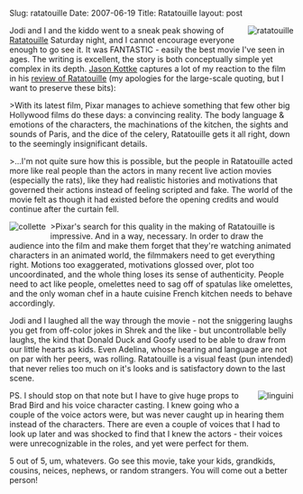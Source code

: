 Slug: ratatouille
Date: 2007-06-19
Title: Ratatouille
layout: post

<img alt="ratatouille" class="at-xid-6a010534988cd3970b0120a5b3677a970c" src="https://steveivy.typepad.com/.a/6a010534988cd3970b0120a5b3677a970c-pi" style="float:right; margin: 0 0 8px 8px;" /> Jodi and I and the kiddo went to a sneak peak showing of [Ratatouille](http://disney.go.com/disneypictures/ratatouille/) Saturday night, and I cannot encourage everyone enough to go see it. It was FANTASTIC - easily the best movie I&#39;ve seen in ages. The writing is excellent, the story is both conceptually simple yet complex in its depth. [Jason Kottke](http://www.kottke.org) captures a lot of my reaction to the film in his [review of Ratatouille](http://www.kottke.org/07/06/ratatouille) (my apologies for the large-scale quoting, but I want to preserve these bits):

&gt;With its latest film, Pixar manages to achieve something that few other big Hollywood films do these days: a convincing reality. The body language &amp; emotions of the characters, the machinations of the kitchen, the sights and sounds of Paris, and the dice of the celery, Ratatouille gets it all right, down to the seemingly insignificant details.

&gt;...I&#39;m not quite sure how this is possible, but the people in Ratatouille acted more like real people than the actors in many recent live action movies (especially the rats), like they had realistic histories and motivations that governed their actions instead of feeling scripted and fake. The world of the movie felt as though it had existed before the opening credits and would continue after the curtain fell.

<img alt="collette" class="at-xid-6a010534988cd3970b0120a5b36787970c" src="https://steveivy.typepad.com/.a/6a010534988cd3970b0120a5b36787970c-pi" style="float: left; margin: 0 8px 8px 0;" />

&gt;Pixar&#39;s search for this quality in the making of Ratatouille is impressive. And in a way, necessary. In order to draw the audience into the film and make them forget that they&#39;re watching animated characters in an animated world, the filmmakers need to get everything right. Motions too exaggerated, motivations glossed over, plot too uncoordinated, and the whole thing loses its sense of authenticity. People need to act like people, omelettes need to sag off of spatulas like omelettes, and the only woman chef in a haute cuisine French kitchen needs to behave accordingly.

Jodi and I laughed all the way through the movie - not the sniggering laughs you get from off-color jokes in Shrek and the like - but uncontrollable belly laughs, the kind that Donald Duck and Goofy used to be able to draw from our little hearts as kids. Even Adelina, whose hearing and language are not on par with her peers, was rolling. Ratatouille is a visual feast (pun intended) that never relies too much on it&#39;s looks and is satisfactory down to the last scene.

<img alt="linguini" class="at-xid-6a010534988cd3970b0120a5b3678e970c" src="https://steveivy.typepad.com/.a/6a010534988cd3970b0120a5b3678e970c-pi" style="float: right; margin: 0 0 8px 8px;" />

PS. I should stop on that note but I have to give huge props to Brad Bird and his voice character casting. I knew going who a couple of the voice actors were, but was never caught up in hearing them instead of the characters. There are even a couple of voices that I had to look up later and was shocked to find that I knew the actors - their voices were unrecognizable in the roles, and yet were perfect for them.

5 out of 5, um, whatevers. Go see this movie, take your kids, grandkids, cousins, neices, nephews, or random strangers. You will come out a better person!
